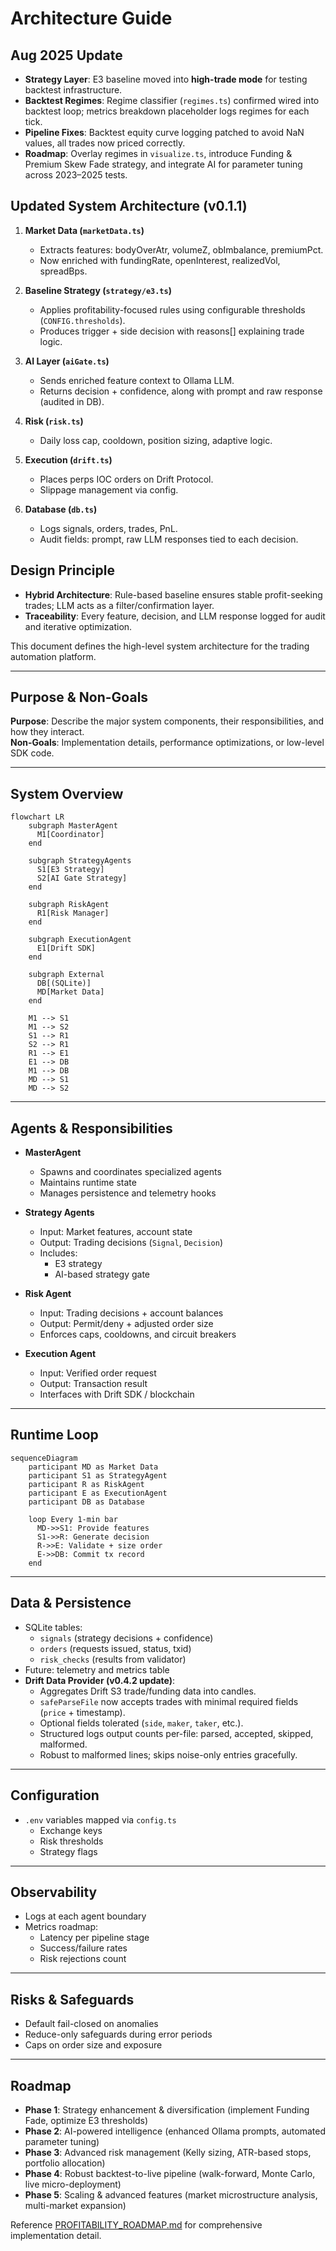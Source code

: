# Architecture Guide

## Aug 2025 Update
- **Strategy Layer**: E3 baseline moved into **high-trade mode** for testing backtest infrastructure.
- **Backtest Regimes**: Regime classifier (`regimes.ts`) confirmed wired into backtest loop; metrics breakdown placeholder logs regimes for each tick.
- **Pipeline Fixes**: Backtest equity curve logging patched to avoid NaN values, all trades now priced correctly.
- **Roadmap**: Overlay regimes in `visualize.ts`, introduce Funding & Premium Skew Fade strategy, and integrate AI for parameter tuning across 2023–2025 tests.


## Updated System Architecture (v0.1.1)
1. **Market Data (`marketData.ts`)**
   - Extracts features: bodyOverAtr, volumeZ, obImbalance, premiumPct.
   - Now enriched with fundingRate, openInterest, realizedVol, spreadBps.

2. **Baseline Strategy (`strategy/e3.ts`)**
   - Applies profitability-focused rules using configurable thresholds (`CONFIG.thresholds`).
   - Produces trigger + side decision with reasons[] explaining trade logic.

3. **AI Layer (`aiGate.ts`)**
   - Sends enriched feature context to Ollama LLM.
   - Returns decision + confidence, along with prompt and raw response (audited in DB).

4. **Risk (`risk.ts`)**
   - Daily loss cap, cooldown, position sizing, adaptive logic.

5. **Execution (`drift.ts`)**
   - Places perps IOC orders on Drift Protocol.
   - Slippage management via config.

6. **Database (`db.ts`)**
   - Logs signals, orders, trades, PnL.
   - Audit fields: prompt, raw LLM responses tied to each decision.

## Design Principle
- **Hybrid Architecture**: Rule-based baseline ensures stable profit-seeking trades; LLM acts as a filter/confirmation layer.
- **Traceability**: Every feature, decision, and LLM response logged for audit and iterative optimization.

This document defines the high-level system architecture for the trading automation platform.

---

## Purpose & Non-Goals
**Purpose**: Describe the major system components, their responsibilities, and how they interact.  
**Non-Goals**: Implementation details, performance optimizations, or low-level SDK code.

---

## System Overview

```mermaid
flowchart LR
    subgraph MasterAgent
      M1[Coordinator]
    end

    subgraph StrategyAgents
      S1[E3 Strategy]
      S2[AI Gate Strategy]
    end

    subgraph RiskAgent
      R1[Risk Manager]
    end

    subgraph ExecutionAgent
      E1[Drift SDK]
    end

    subgraph External
      DB[(SQLite)]
      MD[Market Data]
    end

    M1 --> S1
    M1 --> S2
    S1 --> R1
    S2 --> R1
    R1 --> E1
    E1 --> DB
    M1 --> DB
    MD --> S1
    MD --> S2
```

---

## Agents & Responsibilities

- **MasterAgent**
  - Spawns and coordinates specialized agents
  - Maintains runtime state
  - Manages persistence and telemetry hooks

- **Strategy Agents**
  - Input: Market features, account state
  - Output: Trading decisions (`Signal`, `Decision`)
  - Includes:
    - E3 strategy
    - AI-based strategy gate

- **Risk Agent**
  - Input: Trading decisions + account balances
  - Output: Permit/deny + adjusted order size
  - Enforces caps, cooldowns, and circuit breakers

- **Execution Agent**
  - Input: Verified order request
  - Output: Transaction result
  - Interfaces with Drift SDK / blockchain

---

## Runtime Loop

```mermaid
sequenceDiagram
    participant MD as Market Data
    participant S1 as StrategyAgent
    participant R as RiskAgent
    participant E as ExecutionAgent
    participant DB as Database

    loop Every 1-min bar
      MD->>S1: Provide features
      S1->>R: Generate decision
      R->>E: Validate + size order
      E->>DB: Commit tx record
    end
```

---

## Data & Persistence
- SQLite tables:
  - `signals` (strategy decisions + confidence)
  - `orders` (requests issued, status, txid)
  - `risk_checks` (results from validator)
- Future: telemetry and metrics table
- **Drift Data Provider (v0.4.2 update)**:
  - Aggregates Drift S3 trade/funding data into candles.
  - `safeParseFile` now accepts trades with minimal required fields (`price` + timestamp).
  - Optional fields tolerated (`side`, `maker`, `taker`, etc.).
  - Structured logs output counts per-file: parsed, accepted, skipped, malformed.
  - Robust to malformed lines; skips noise-only entries gracefully.

---

## Configuration
- `.env` variables mapped via `config.ts`
  - Exchange keys
  - Risk thresholds
  - Strategy flags

---

## Observability
- Logs at each agent boundary
- Metrics roadmap:
  - Latency per pipeline stage
  - Success/failure rates
  - Risk rejections count

---

## Risks & Safeguards
- Default fail-closed on anomalies
- Reduce-only safeguards during error periods
- Caps on order size and exposure

---

## Roadmap
- **Phase 1**: Strategy enhancement & diversification (implement Funding Fade, optimize E3 thresholds)
- **Phase 2**: AI-powered intelligence (enhanced Ollama prompts, automated parameter tuning)
- **Phase 3**: Advanced risk management (Kelly sizing, ATR-based stops, portfolio allocation)
- **Phase 4**: Robust backtest-to-live pipeline (walk-forward, Monte Carlo, live micro-deployment)
- **Phase 5**: Scaling & advanced features (market microstructure analysis, multi-market expansion)

Reference [PROFITABILITY_ROADMAP.md](./PROFITABILITY_ROADMAP.md) for comprehensive implementation detail.
